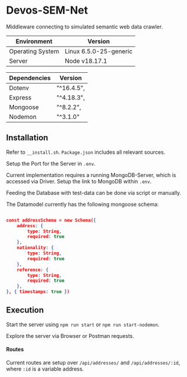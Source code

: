 # Devos-SEM-Net
Middleware connecting to simulated semantic web data crawler.

| Environment      | Version          |
| ---------------- | ---------------- |
| Operating System | Linux 6.5.0-25-generic |
| Server | Node v18.17.1 |

| Dependencies      | Version          |
| ---------------- | ---------------- |
| Dotenv | "^16.4.5", |
| Express | "^4.18.3", |
| Mongoose | "^8.2.2", |
| Nodemon | "^3.1.0" |

## Installation

Refer to `__install.sh`. `Package.json` includes all relevant sources.

Setup the Port for the Server in `.env`.

Current implementation requires a running MongoDB-Server, which is accessed via Driver.
Setup the link to MongoDB within `.env`.

Feeding the Database with test-data can be done via script or manually.

The Datamodel currently has the following mongoose schema:

```json

const addressSchema = new Schema({
    address: {
        type: String,
        required: true
    },
    nationality: {
        type: String,
        required: true
    },
    reference: {
        type: String,
        required: true
    },
}, { timestamps: true })
```





## Execution

Start the server using `npm run start` or `npm run start-nodemon`.

Explore the server via Browser or Postman requests.

#### Routes

Current routes are setup over `/api/addresses/` and `/api/addresses/:id`, where `:id` is a variable address.


